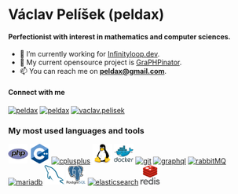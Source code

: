 # Václav Pelíšek (peldax)
#### Perfectionist with interest in mathematics and computer sciences.

- 🔭 I’m currently working for [Infinityloop.dev](https://www.infinityloop.dev).
- :wrench: My current opensource project is [GraPHPinator](https://github.com/infinityloop-dev/graphpinator).
- 📫 You can reach me on **peldax@gmail.com**.

#### Connect with me
<p align="left">
<a href="https://twitter.com/peldax" target="blank"><img align="center" src="https://cdn.jsdelivr.net/npm/simple-icons@4.15.0/icons/twitter.svg" alt="peldax" height="30" width="40" /></a>
<a href="https://linkedin.com/in/peldax" target="blank"><img align="center" src="https://cdn.jsdelivr.net/npm/simple-icons@4.15.0/icons/linkedin.svg" alt="peldax" height="30" width="40" /></a>
<a href="https://instagram.com/vaclav.pelisek" target="blank"><img align="center" src="https://cdn.jsdelivr.net/npm/simple-icons@4.15.0/icons/instagram.svg" alt="vaclav.pelisek" height="30" width="40" /></a>
</p>

### My most used languages and tools
<p align="left">
  <a href="https://www.php.net" target="_blank"><img src="https://raw.githubusercontent.com/devicons/devicon/master/icons/php/php-original.svg" alt="php" width="40" height="40"/></a>
  <a href="https://www.w3schools.com/cpp/" target="_blank"><img src="https://raw.githubusercontent.com/devicons/devicon/master/icons/cplusplus/cplusplus-original.svg" alt="cplusplus" width="40" height="40"/></a>
  <a href="https://www.nette.org/" target="_blank"><img src="https://files.nette.org/git/www/nette-logo-black.gif" alt="cplusplus" width="65" height="40"/></a>
  <a href="https://www.linux.org/" target="_blank"><img src="https://raw.githubusercontent.com/devicons/devicon/master/icons/linux/linux-original.svg" alt="linux" width="40" height="40"/></a>
  <a href="https://www.docker.com/" target="_blank"><img src="https://raw.githubusercontent.com/devicons/devicon/master/icons/docker/docker-original-wordmark.svg" alt="docker" width="40" height="40"/></a>
  <a href="https://git-scm.com/" target="_blank"><img src="https://www.vectorlogo.zone/logos/git-scm/git-scm-icon.svg" alt="git" width="40" height="40"/></a> 
  <a href="https://graphql.org" target="_blank"><img src="https://www.vectorlogo.zone/logos/graphql/graphql-icon.svg" alt="graphql" width="40" height="40"/></a> 
  <a href="https://www.rabbitmq.com" target="_blank"><img src="https://www.vectorlogo.zone/logos/rabbitmq/rabbitmq-icon.svg" alt="rabbitMQ" width="40" height="40"/></a> 
  <a href="https://mariadb.org/" target="_blank"><img src="https://www.vectorlogo.zone/logos/mariadb/mariadb-icon.svg" alt="mariadb" width="40" height="40"/></a> 
  <a href="https://www.mysql.com/" target="_blank"><img src="https://raw.githubusercontent.com/devicons/devicon/master/icons/mysql/mysql-original.svg" alt="mysql" width="40" height="40"/></a>
  <a href="https://www.postgresql.org" target="_blank"><img src="https://raw.githubusercontent.com/devicons/devicon/master/icons/postgresql/postgresql-original-wordmark.svg" alt="postgresql" width="40" height="40"/></a>
  <a href="https://www.elastic.co" target="_blank"><img src="https://www.vectorlogo.zone/logos/elastic/elastic-icon.svg" alt="elasticsearch" width="40" height="40"/></a>
  <a href="https://redis.io" target="_blank"><img src="https://raw.githubusercontent.com/devicons/devicon/master/icons/redis/redis-original-wordmark.svg" alt="redis" width="40" height="40"/></a>
</p>
